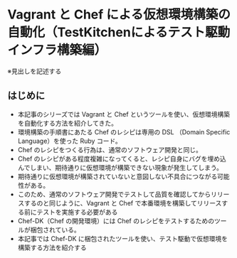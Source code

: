 # Vagrant と Chef による仮想環境構築の自動化（TestKitchenによるテスト駆動インフラ構築編）

※見出しを記述する

## はじめに

* 本記事のシリーズでは Vagrant と Chef というツールを使い、仮想環境構築を自動化する方法を紹介してきた。
* 環境構築の手順書にあたる Chef のレシピは専用の DSL （Domain Specific Language）を使った Ruby コード。
* Chef のレシピをつくる行為は、通常のソフトウェア開発と同じ。
* Chef のレシピがある程度複雑になってくると、レシピ自身にバグを埋め込んでしまい、期待通りに仮想環境が構築できない現象が発生してしまう。
* 期待通りに仮想環境が構築されていないと意図しない不具合につながる可能性がある。
* このため、通常のソフトウェア開発でテストして品質を確認してからリリースするのと同じように、Vagrant と Chef で本番環境を構築してリリースする前にテストを実施する必要がある
* Chef-DK（Chef の開発環境）には Chef のレシピをテストするためのツールが梱包されている。
* 本記事では Chef-DK に梱包されたツールを使い、テスト駆動で仮想環境を構築する方法を紹介する 


